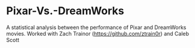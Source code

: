 # Pixar-Vs.-DreamWorks
A statistical analysis between the performance of Pixar and DreamWorks movies.
Worked with Zach Trainor (https://github.com/ztrain0r) and Caleb Scott

